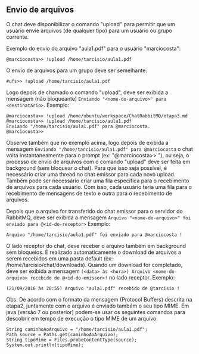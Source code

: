 ## Envio de arquivos

O chat deve disponibilizar o comando "upload" para permitir que um usuário envie arquivos (de qualquer tipo) para um usuário ou grupo corrente. 

Exemplo do envio do arquivo "aula1.pdf" para o usuário "marciocosta":

```
@marciocosta>> !upload /home/tarcisio/aula1.pdf
```
O envio de arquivos para um grupo deve ser semelhante:

```
#ufs>> !upload /home/tarcisio/aula1.pdf
```
Logo depois de chamado o comando "upload", deve ser exibida a mensagem (não bloqueante) ```Enviando "<nome-do-arquivo>" para <destinatário>```. Exemplo:

```
@marciocosta>> !upload /home/ubuntu/workspace/ChatRabbitMQ/etapa3.md
@marciocosta>> !upload /home/tarcisio/aula1.pdf
Enviando "/home/tarcisio/aula1.pdf" para @marciocosta.
@marciocosta>> 
```
Observe também que no exemplo acima, logo depois de exibida a mensagem ```Enviando "/home/tarcisio/aula1.pdf" para @marciocosta``` o chat volta instantaneamente para o prompt (ex: "@marciocosta>> "), ou seja, 
o processo de envio de arquivos com o comando "upload" deve ser feita em background (sem bloquear o chat). Para que isso seja possível, é necessário criar uma thread no chat emissor para cada novo upload. 
Também pode ser necessário criar uma fila específica para o recebimento de arquivos para cada usuário. Com isso, cada usuário teria uma fila para o recebimento de mensagens de texto e outra para o recebimento de arquivos.

Depois que o arquivo for transferido do chat emissor para o servidor do RabbitMQ, deve ser exibida a mensagem ```Arquivo "<nome-do-arquivo>" foi enviado para @<id-do-receptor>``` Exemplo:

```
Arquivo "/home/tarcisio/aula1.pdf" foi enviado para @marciocosta !
```
O lado receptor do chat, deve receber o arquivo também em background sem bloqueios. É realizado automaticamente o download de arquivos a serem recebidos em uma pasta default (ex: /home/tarcisio/chat/downloads). 
Quando um download for completado, deve ser exibida a mensagem ```(<data> às <hora>) Arquivo <nome-do-arquivo> recebido de @<id-do-emissor>!``` no lado receptor. Exemplo: 

```
(21/09/2016 às 20:55) Arquivo "aula1.pdf" recebido de @tarcisio !
```

Obs: De acordo com o formato da mensagem (Protocol Buffers) descrita na etapa2, 
juntamente com o arquivo é enviado também o seu tipo MIME. Em java (versão 7 ou posterior) 
podem-se usar os seguintes comandos para descobrir em tempo de execução o tipo MIME de um arquivo:

```
String caminhoAoArquivo = "/home/tarcisio/aula1.pdf"; 
Path source = Paths.get(caminhoAoArquivo);
String tipoMime = Files.probeContentType(source);
System.out.println(tipoMime);
```